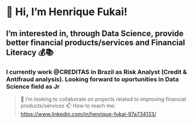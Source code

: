 # 👋 Hi, I’m Henrique Fukai!
   
## I’m interested in, through Data Science, provide better financial products/services and Financial Literacy 💰📚   

### I currently work @CREDITAS in Brazil as Risk Analyst (Credit & Antifraud analysis). Looking forward to oportunities in Data Science field as Jr

> 💞️ I’m looking to collaborate on projects related to improving financial products/services 
> 📫 How to reach me: https://www.linkedin.com/in/henrique-fukai-97a734133/
